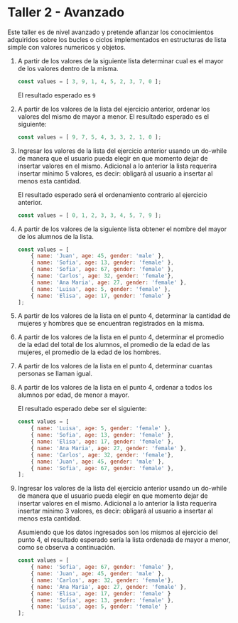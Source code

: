 # Taller 2 - Avanzado

Este taller es de nivel avanzado y pretende afianzar los conocimientos adquiridos sobre los bucles o ciclos implementados en estructuras de lista simple con valores numericos y objetos.

1. A partir de los valores de la siguiente lista determinar cual es el mayor de los valores dentro de la misma.

    ```JavaScript
    const values = [ 3, 9, 1, 4, 5, 2, 3, 7, 0 ];
    ```

    El resultado esperado es `9`

2. A partir de los valores de la lista del ejercicio anterior, ordenar los valores del mismo de mayor a menor. El resultado esperado es el siguiente:

    ```JavaScript
    const values = [ 9, 7, 5, 4, 3, 3, 2, 1, 0 ];
    ```

3. Ingresar los valores de la lista del ejercicio anterior usando un do-while de manera que el usuario pueda elegir en que momento dejar de insertar valores en el mismo. Adicional a lo anterior la lista requerira insertar mínimo 5 valores, es decir: obligará al usuario a insertar al menos esta cantidad.

    El resultado esperado será el ordenamiento contrario al ejercicio anterior.

    ```JavaScript
    const values = [ 0, 1, 2, 3, 3, 4, 5, 7, 9 ];
    ```

4. A partir de los valores de la siguiente lista obtener el nombre del mayor de los alumnos de la lista.

    ```JavaScript
    const values = [
        { name: 'Juan', age: 45, gender: 'male' },
        { name: 'Sofia', age: 13, gender: 'female' },
        { name: 'Sofia', age: 67, gender: 'female' },
        { name: 'Carlos', age: 32, gender: 'female'},
        { name: 'Ana Maria', age: 27, gender: 'female' },
        { name: 'Luisa', age: 5, gender: 'female' },
        { name: 'Elisa', age: 17, gender: 'female' }
    ];
    ```

5. A partir de los valores de la lista en el punto 4, determinar la cantidad de mujeres y hombres que se encuentran registrados en la misma.

6. A partir de los valores de la lista en el punto 4, determinar el promedio de la edad del total de los alumnos, el promedio de la edad de las mujeres, el promedio de la edad de los hombres.

7. A partir de los valores de la lista en el punto 4, determinar cuantas personas se llaman igual.

8. A partir de los valores de la lista en el punto 4, ordenar a todos los alumnos por edad, de menor a mayor.

    El resultado esperado debe ser el siguiente:

    ```JavaScript
    const values = [
        { name: 'Luisa', age: 5, gender: 'female' },
        { name: 'Sofia', age: 13, gender: 'female' },
        { name: 'Elisa', age: 17, gender: 'female' },
        { name: 'Ana Maria', age: 27, gender: 'female' },
        { name: 'Carlos', age: 32, gender: 'female'},
        { name: 'Juan', age: 45, gender: 'male' },
        { name: 'Sofia', age: 67, gender: 'female' },
    ];
    ```

9. Ingresar los valores de la lista del ejercicio anterior usando un do-while de manera que el usuario pueda elegir en que momento dejar de insertar valores en el mismo. Adicional a lo anterior la lista requerira insertar mínimo 3 valores, es decir: obligará al usuario a insertar al menos esta cantidad.

    Asumiendo que los datos ingresados son los mismos al ejercicio del punto 4, el resultado esperado sería la lista ordenada de mayor a menor, como se observa a continuación.

    ```JavaScript
    const values = [
        { name: 'Sofia', age: 67, gender: 'female' },
        { name: 'Juan', age: 45, gender: 'male' },
        { name: 'Carlos', age: 32, gender: 'female'},
        { name: 'Ana Maria', age: 27, gender: 'female' },
        { name: 'Elisa', age: 17, gender: 'female' }
        { name: 'Sofia', age: 13, gender: 'female' },
        { name: 'Luisa', age: 5, gender: 'female' }
    ];
    ```
